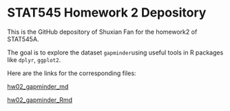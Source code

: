 # STAT545 Homework 2 Depository
This is the GitHub depository of Shuxian Fan for the homework2 of STAT545A.

The goal is to explore the dataset `gapminder`using useful tools in R packages like `dplyr`, `ggplot2`. 

Here are the links for the corresponding files:

[hw02_gapminder_md](https://github.com/STAT545-UBC-students/hw02-ShuxianFan/blob/master/hw02_gapminder.md)

[hw02_gapminder_Rmd](https://github.com/STAT545-UBC-students/hw02-ShuxianFan/blob/master/hw02_gapminder.Rmd)

